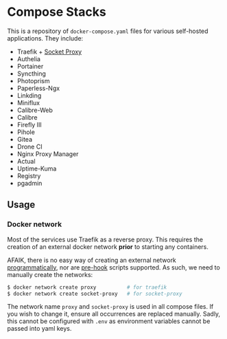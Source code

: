 # Compose Stacks

This is a repository of `docker-compose.yaml` files for various self-hosted applications.
They include:
- Traefik + [Socket Proxy](https://github.com/Tecnativa/docker-socket-proxy)
- Authelia
- Portainer
- Syncthing
- Photoprism
- Paperless-Ngx
- Linkding
- Miniflux
- Calibre-Web
- Calibre
- Firefly III
- Pihole
- Gitea
- Drone CI
- Nginx Proxy Manager
- Actual
- Uptime-Kuma
- Registry
- pgadmin

## Usage

### Docker network
Most of the services use Traefik as a reverse proxy. This requires
the creation of an external docker network **prior** to starting any containers.

AFAIK, there is no easy way of creating an external network
[programmatically](https://github.com/docker/compose/issues/2846), nor are
[pre-hook](https://github.com/docker/compose/issues/1341) scripts supported.
As such, we need to manually create the networks:

```bash
$ docker network create proxy          # for traefik
$ docker network create socket-proxy   # for socket-proxy
```

The network name `proxy` and `socket-proxy` is used in all compose files. If you
wish to change it, ensure all occurrences are replaced manually. Sadly, this cannot
be configured with `.env` as environment variables cannot be passed into yaml keys.

